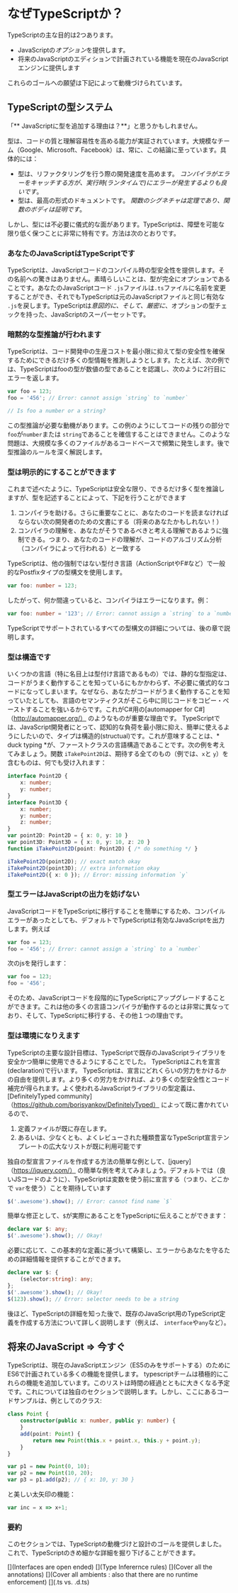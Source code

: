 # なぜTypeScriptか？
TypeScriptの主な目的は2つあります。
* JavaScriptの*オプション*を提供します。
* 将来のJavaScriptのエディションで計画されている機能を現在のJavaScriptエンジンに提供します

これらのゴールへの願望は下記によって動機づけられています。

## TypeScriptの型システム

「** JavaScriptに型を追加する理由は？**」と思うかもしれません。

型は、コードの質と理解容易性を高める能力が実証されています。大規模なチーム（Google、Microsoft、Facebook）は、常に、この結論に至っています。具体的には：

* 型は、リファクタリングを行う際の開発速度を高めます。 *コンパイラがエラーをキャッチする方が、実行時(ランタイムで)にエラーが発生するよりも良いです*。
* 型は、最高の形式のドキュメントです。 *関数のシグネチャは定理であり、関数のボディは証明です*。

しかし、型には不必要に儀式的な面があります。TypeScriptは、障壁を可能な限り低く保つことに非常に特有です。方法は次のとおりです。

### あなたのJavaScriptはTypeScriptです
TypeScriptは、JavaScriptコードのコンパイル時の型安全性を提供します。その名前への驚きはありません。素晴らしいことは、型が完全にオプションであることです。あなたのJavaScriptコード `.js`ファイルは`.ts`ファイルに名前を変更することができ、それでもTypeScriptは元のJavaScriptファイルと同じ有効な `.js`を戻します。TypeScriptは*意図的に、そして、厳密に*、オプションの型チェックを持った、JavaScriptのスーパーセットです。

### 暗黙的な型推論が行われます
TypeScriptは、コード開発中の生産コストを最小限に抑えて型の安全性を確保するためにできるだけ多くの型情報を推測しようとします。たとえば、次の例では、TypeScriptはfooの型が数値の型であることを認識し、次のように2行目にエラーを返します。

```ts
var foo = 123;
foo = '456'; // Error: cannot assign `string` to `number`

// Is foo a number or a string?
```
この型推論が必要な動機があります。この例のようにしてコードの残りの部分で `foo`が`number`または `string`であることを確信することはできません。このような問題は、大規模な多くのファイルがあるコードベースで頻繁に発生します。後で型推論のルールを深く解説します。

### 型は明示的にすることができます
これまで述べたように、TypeScriptは安全な限り、できるだけ多く型を推論しますが、型を記述することによって、下記を行うことができます
1. コンパイラを助ける。さらに重要なことに、あなたのコードを読まなければならない次の開発者のための文書にする（将来のあなたかもしれない！）
1. コンパイラの理解を、あなたがそうであるべきと考える理解であるように強制できる。つまり、あなたのコードの理解が、コードのアルゴリズム分析（コンパイラによって行われる）と一致する

TypeScriptは、他の強制ではない型付き言語（ActionScriptやF#など）で一般的なPostfixタイプの型構文を使用します。

```ts
var foo: number = 123;
```
したがって、何か間違っていると、コンパイラはエラーになります。例：

```ts
var foo: number = '123'; // Error: cannot assign a `string` to a `number`
```

TypeScriptでサポートされているすべての型構文の詳細については、後の章で説明します。

### 型は構造です
いくつかの言語（特に名目上は型付け言語であるもの）では、静的な型指定は、コードがうまく動作することを知っているにもかかわらず、不必要に儀式的なコードになってしまいます。なぜなら、あなたがコードがうまく動作することを知っていたとしても、言語のセマンティクスがそこら中に同じコードをコピー・ペーストすることを強いるからです。これがC#用の[automapper for C#]（http://automapper.org/） のようなものが重要な理由です。 TypeScriptでは、JavaScript開発者にとって、認知的な負荷を最小限に抑え、簡単に使えるようにしたいので、タイプは構造的(structual)です。これが意味することは、* duck typing *が、ファーストクラスの言語構造であることです。次の例を考えてみましょう。関数 `iTakePoint2D`は、期待する全てのもの（例では、`x`と `y`）を含むものは、何でも受け入れます：

```ts
interface Point2D {
    x: number;
    y: number;
}
interface Point3D {
    x: number;
    y: number;
    z: number;
}
var point2D: Point2D = { x: 0, y: 10 }
var point3D: Point3D = { x: 0, y: 10, z: 20 }
function iTakePoint2D(point: Point2D) { /* do something */ }

iTakePoint2D(point2D); // exact match okay
iTakePoint2D(point3D); // extra information okay
iTakePoint2D({ x: 0 }); // Error: missing information `y`
```

### 型エラーはJavaScriptの出力を妨げない
JavaScriptコードをTypeScriptに移行することを簡単にするため、コンパイルエラーがあったとしても、デフォルトでTypeScriptは有効なJavaScriptを出力します。例えば

```ts
var foo = 123;
foo = '456'; // Error: cannot assign a `string` to a `number`
```

次のjsを発行します：

```ts
var foo = 123;
foo = '456';
```

そのため、JavaScriptコードを段階的にTypeScriptにアップグレードすることができます。これは他の多くの言語コンパイラが動作するのとは非常に異なっており、そして、TypeScriptに移行する、その他１つの理由です。

### 型は環境になりえます
TypeScriptの主要な設計目標は、TypeScriptで既存のJavaScriptライブラリを安全かつ簡単に使用できるようにすることでした。 TypeScriptはこれを宣言(declaration)で行います。 TypeScriptは、宣言にどれくらいの労力をかけるかの自由を提供します。より多くの労力をかければ、より多くの型安全性とコード補完が得られます。よく使われるJavaScriptライブラリの型定義は、[DefinitelyTyped community]（https://github.com/borisyankov/DefinitelyTyped） によって既に書かれているので、

1. 定義ファイルが既に存在します。
1. あるいは、少なくとも、よくレビューされた種類豊富なTypeScript宣言テンプレートの広大なリストが既に利用可能です

独自の型宣言ファイルを作成する方法の簡単な例として、[jquery]（https://jquery.com/） の簡単な例を考えてみましょう。デフォルトでは（良いJSコードのように）、TypeScriptは変数を使う前に宣言する（つまり、どこかで `var`を使う）ことを期待しています
```ts
$('.awesome').show(); // Error: cannot find name `$`
```
簡単な修正として、`$`が実際にあることをTypeScriptに伝えることができます：
```ts
declare var $: any;
$('.awesome').show(); // Okay!
```

必要に応じて、この基本的な定義に基づいて構築し、エラーからあなたを守るための詳細情報を提供することができます。
```ts
declare var $: {
    (selector:string): any;
};
$('.awesome').show(); // Okay!
$(123).show(); // Error: selector needs to be a string
```

後ほど、TypeScriptの詳細を知った後で、既存のJavaScript用のTypeScript定義を作成する方法について詳しく説明します（例えば、 `interface`や`any`など）。

## 将来のJavaScript => 今すぐ
TypeScriptは、現在のJavaScriptエンジン（ES5のみをサポートする）のためにES6で計画されている多くの機能を提供します。 typescriptチームは積極的にこれらの機能を追加しています。このリストは時間の経過とともに大きくなる予定です。これについては独自のセクションで説明します。しかし、ここにあるコードサンプルは、例としてのクラス:

```ts
class Point {
    constructor(public x: number, public y: number) {
    }
    add(point: Point) {
        return new Point(this.x + point.x, this.y + point.y);
    }
}

var p1 = new Point(0, 10);
var p2 = new Point(10, 20);
var p3 = p1.add(p2); // { x: 10, y: 30 }
```

と美しい太矢印の機能：

```ts
var inc = x => x+1;
```

### 要約
このセクションでは、TypeScriptの動機づけと設計のゴールを提供しました。これで、TypeScriptのきめ細かな詳細を掘り下げることができます。

[](Interfaces are open ended)
[](Type Inferernce rules)
[](Cover all the annotations)
[](Cover all ambients : also that there are no runtime enforcement)
[](.ts vs. .d.ts)
